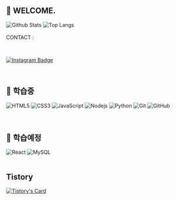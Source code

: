 ## 🙊 WELCOME.
<!-- <img src="https://raw.githubusercontent.com/aemmadi/aemmadi/master/wave.gif" width="30px"> -->
![Github Stats](https://github-readme-stats.vercel.app/api?username=taeiljung&count_private=true&show_icons=true&include_all_commits=true)
![Top Langs](https://github-readme-stats.vercel.app/api/top-langs/?username=taeiljung&hide=TeX&layout=compact)
</br>
</br>
CONTACT : 
</br>
<!-- [![Tistory's Badge](https://github-readme-tistory-card.vercel.app/api/badge?name=taeiljung&postId=&theme=default)](https://taeiljung.tistory.com) -->

</br>

[![Instagram Badge](https://img.shields.io/badge/-eholz__-purple?style=flat-square&logo=instagram&logoColor=white&link=https://instagram.com/eholz_/)](https://instagram.com/eholz_)

</br>
<!-- [![Medium Badge](https://img.shields.io/badge/-@aemmadi-03a57a?style=flat-square&labelColor=000000&logo=Medium&link=https://medium.com/@aemmadi/)](https://medium.com/@aemmadi)
[![Gmail Badge](https://img.shields.io/badge/-kanna6501@gmail.com-c14438?style=flat-square&logo=Gmail&logoColor=white&link=mailto:kanna6501@gmail.com)](mailto:kanna6501@gmail.com) -->

## 🙈 학습중

![HTML5](https://img.shields.io/badge/-HTML5-E34F26?style=flat-square&logo=html5&logoColor=white)
![CSS3](https://img.shields.io/badge/-CSS3-1572B6?style=flat-square&logo=css3)
![JavaScript](https://img.shields.io/badge/-JavaScript-black?style=flat-square&logo=javascript)
![Nodejs](https://img.shields.io/badge/-Nodejs-black?style=flat-square&logo=Node.js)
![Python](https://img.shields.io/badge/-Python-black?style=flat-square&logo=Python)
![Git](https://img.shields.io/badge/-Git-black?style=flat-square&logo=git)
![GitHub](https://img.shields.io/badge/-GitHub-181717?style=flat-square&logo=github)
</br>
</br>
</br>
<!-- ![Java](https://img.shields.io/badge/-java-E34A86?style=flat-square&logo=java) -->


<!-- ![Bootstrap](https://img.shields.io/badge/-Bootstrap-563D7C?style=flat-square&logo=bootstrap)
![TypeScript](https://img.shields.io/badge/-TypeScript-007ACC?style=flat-square&logo=typescript)
![MongoDB](https://img.shields.io/badge/-MongoDB-black?style=flat-square&logo=mongodb)
![Redis](https://img.shields.io/badge/-Redis-black?style=flat-square&logo=Redis)
![ElasticSearch](https://img.shields.io/badge/-ElasticSearch-005571?style=flat-square&logo=elasticsearch)
![GraphQL](https://img.shields.io/badge/-GraphQL-E10098?style=flat-square&logo=graphql)
![Apollo GraphQL](https://img.shields.io/badge/-Apollo%20GraphQL-311C87?style=flat-square&logo=apollo-graphql)
![PostgreSQL](https://img.shields.io/badge/-PostgreSQL-336791?style=flat-square&logo=postgresql) -->

<!-- ![Heroku](https://img.shields.io/badge/-Heroku-430098?style=flat-square&logo=heroku)
![Docker](https://img.shields.io/badge/-Docker-black?style=flat-square&logo=docker)
![DigitalOcean](https://img.shields.io/badge/-Digital%20Ocean-darkblue?style=flat-square&logo=digitalocean)
![Amazon AWS](https://img.shields.io/badge/Amazon%20AWS-232F3E?style=flat-square&logo=amazon-aws)
![Microsoft Azure](https://img.shields.io/badge/Microsoft%20Azure-232F7E?style=flat-square&logo=microsoft-azure) -->
<!-- ![Google Cloud](https://img.shields.io/badge/Google%20Cloud-black?style=flat-square&logo=google-cloud) -->

<!-- ![GitLab](https://img.shields.io/badge/-GitLab-FCA121?style=flat-square&logo=gitlab)
![BitBucket](https://img.shields.io/badge/-BitBucket-darkblue?style=flat-square&logo=bitbucket)
![Raspberry Pi](https://img.shields.io/badge/-Raspberry%20Pi-C51A4A?style=flat-square&logo=Raspberry-Pi) -->

## 🙉 학습예정

![React](
https://img.shields.io/badge/-React-61DBFB?style=flat-square&logo=react&logoColor=black)
![MySQL](https://img.shields.io/badge/-MySQL-F29111?style=flat-square&logo=mysql&logoColor=black)
</br>
</br>

<!-- ![Visitor Badge](https://visitor-badge.laobi.icu/badge?page_id=taeiljung.taeiljung) -->

## Tistory
[![Tistory's Card](https://github-readme-tistory-card.vercel.app/api?name=taeiljung&postId=notice/6)](https://taeiljung.tistory.com/notice/6)